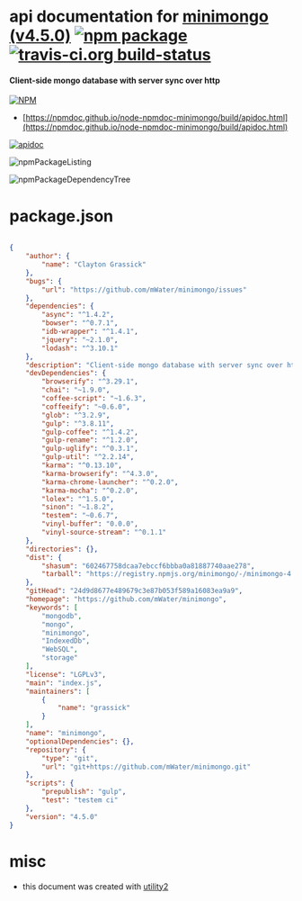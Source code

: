 # api documentation for  [minimongo (v4.5.0)](https://github.com/mWater/minimongo)  [![npm package](https://img.shields.io/npm/v/npmdoc-minimongo.svg?style=flat-square)](https://www.npmjs.org/package/npmdoc-minimongo) [![travis-ci.org build-status](https://api.travis-ci.org/npmdoc/node-npmdoc-minimongo.svg)](https://travis-ci.org/npmdoc/node-npmdoc-minimongo)
#### Client-side mongo database with server sync over http

[![NPM](https://nodei.co/npm/minimongo.png?downloads=true&downloadRank=true&stars=true)](https://www.npmjs.com/package/minimongo)

- [https://npmdoc.github.io/node-npmdoc-minimongo/build/apidoc.html](https://npmdoc.github.io/node-npmdoc-minimongo/build/apidoc.html)

[![apidoc](https://npmdoc.github.io/node-npmdoc-minimongo/build/screenCapture.buildCi.browser.%252Ftmp%252Fbuild%252Fapidoc.html.png)](https://npmdoc.github.io/node-npmdoc-minimongo/build/apidoc.html)

![npmPackageListing](https://npmdoc.github.io/node-npmdoc-minimongo/build/screenCapture.npmPackageListing.svg)

![npmPackageDependencyTree](https://npmdoc.github.io/node-npmdoc-minimongo/build/screenCapture.npmPackageDependencyTree.svg)



# package.json

```json

{
    "author": {
        "name": "Clayton Grassick"
    },
    "bugs": {
        "url": "https://github.com/mWater/minimongo/issues"
    },
    "dependencies": {
        "async": "^1.4.2",
        "bowser": "^0.7.1",
        "idb-wrapper": "^1.4.1",
        "jquery": "~2.1.0",
        "lodash": "^3.10.1"
    },
    "description": "Client-side mongo database with server sync over http",
    "devDependencies": {
        "browserify": "^3.29.1",
        "chai": "~1.9.0",
        "coffee-script": "~1.6.3",
        "coffeeify": "~0.6.0",
        "glob": "^3.2.9",
        "gulp": "^3.8.11",
        "gulp-coffee": "^1.4.2",
        "gulp-rename": "^1.2.0",
        "gulp-uglify": "^0.3.1",
        "gulp-util": "^2.2.14",
        "karma": "^0.13.10",
        "karma-browserify": "^4.3.0",
        "karma-chrome-launcher": "^0.2.0",
        "karma-mocha": "^0.2.0",
        "lolex": "^1.5.0",
        "sinon": "~1.8.2",
        "testem": "~0.6.7",
        "vinyl-buffer": "0.0.0",
        "vinyl-source-stream": "^0.1.1"
    },
    "directories": {},
    "dist": {
        "shasum": "602467758dcaa7ebccf6bbba0a81887740aae278",
        "tarball": "https://registry.npmjs.org/minimongo/-/minimongo-4.5.0.tgz"
    },
    "gitHead": "24d9d8677e489679c3e87b053f589a16083ea9a9",
    "homepage": "https://github.com/mWater/minimongo",
    "keywords": [
        "mongodb",
        "mongo",
        "minimongo",
        "IndexedDb",
        "WebSQL",
        "storage"
    ],
    "license": "LGPLv3",
    "main": "index.js",
    "maintainers": [
        {
            "name": "grassick"
        }
    ],
    "name": "minimongo",
    "optionalDependencies": {},
    "repository": {
        "type": "git",
        "url": "git+https://github.com/mWater/minimongo.git"
    },
    "scripts": {
        "prepublish": "gulp",
        "test": "testem ci"
    },
    "version": "4.5.0"
}
```



# misc
- this document was created with [utility2](https://github.com/kaizhu256/node-utility2)
